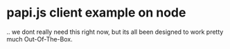 papi.js client example on node
==============================

.. we dont really need this right now, but its all been designed to work
pretty much Out-Of-The-Box.

